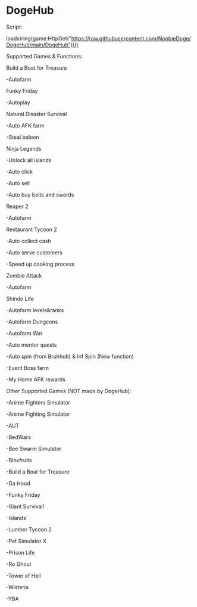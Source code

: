# DogeHub

Script:

loadstring(game:HttpGet("https://raw.githubusercontent.com/NoobieDoge/DogeHub/main/DogeHub"))()



Supported Games & Functions:

Build a Boat for Treasure

  -Autofarm
  
Funky Friday

  -Autoplay
  
Natural Disaster Survival

  -Auto AFK farm
  
  -Steal baloon
  
Ninja Legends

  -Unlock all islands
  
  -Auto click
  
  -Auto sell
  
  -Auto buy belts and swords
  
Reaper 2

  -Autofarm
  
Restaurant Tycoon 2

  -Auto collect cash
  
  -Auto serve customers
  
  -Speed up cooking process
  
Zombie Attack

  -Autofarm
  
Shindo Life

  -Autofarm levels&ranks
  
  -Autofarm Dungeons
  
  -Autofarm War
  
  -Auto mentor quests
  
  -Auto spin (from Bruhhub) & Inf Spin (New function)
  
  -Event Boss farm
  
  -My Home AFK rewards
  



Other Supported Games (NOT made by DogeHub):

  -Anime Fighters Simulator 

  -Anime Fighting Simulator

  -AUT 

  -BedWars

  -Bee Swarm Simulator 

  -Bloxfruits

  -Build a Boat for Treasure

  -Da Hood 

  -Funky Friday

  -Giant Survival!

  -Islands

  -Lumber Tycoon 2 

  -Pet Simulator X

  -Prison Life 

  -Ro Ghoul

  -Tower of Hell 

  -Wisteria

  -YBA

